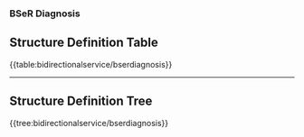 ### **BSeR Diagnosis**

## Structure Definition Table

{{table:bidirectionalservice/bserdiagnosis}}

---
## Structure Definition Tree

{{tree:bidirectionalservice/bserdiagnosis}}
